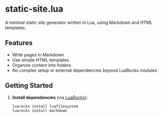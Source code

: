 # static-site.lua

A minimal static site generator written in Lua, using Markdown and HTML templates.

## Features

- Write pages in Markdown
- Use simple HTML templates
- Organize content into folders
- No complex setup or external dependencies beyond LuaRocks modules

## Getting Started

1. **Install dependencies** (via [LuaRocks](https://luarocks.org)):
   ```sh
   luarocks install luafilesystem
   luarocks install markdown
